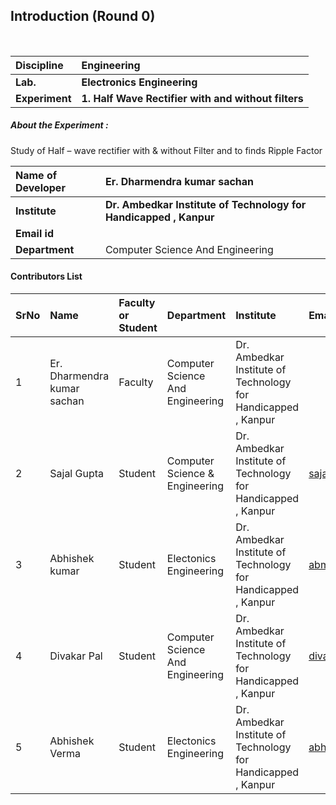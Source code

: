## Introduction (Round 0)

<br>

<b>Discipline | <b>Engineering
:--|:--|
<b> Lab. | <b> Electronics Engineering
<b> Experiment|     <b> 1. Half Wave Rectifier with and without filters

<h5> About the Experiment : </h5>
Study of Half – wave rectifier with & without Filter and to finds Ripple Factor

<b>Name of Developer | <b> Er. Dharmendra kumar sachan
:--|:--|
<b> Institute | <b> Dr. Ambedkar Institute of Technology for Handicapped , Kanpur
<b> Email id|     <b> 
<b> Department | Computer Science And Engineering

#### Contributors List

SrNo | Name | Faculty or Student | Department| Institute | Email id
:--|:--|:--|:--|:--|:--|
1 | Er. Dharmendra kumar sachan | Faculty |Computer Science And Engineering |  Dr. Ambedkar Institute of Technology for Handicapped , Kanpur | 
2 | Sajal Gupta | Student | Computer Science & Engineering |  Dr. Ambedkar Institute of Technology for Handicapped , Kanpur |sajalgupta243@gmail.com
3 | Abhishek kumar | Student | Electonics Engineering |  Dr. Ambedkar Institute of Technology for Handicapped , Kanpur|abmitra222000@gmail.com
4 | Divakar Pal | Student | Computer Science And Engineering |  Dr. Ambedkar Institute of Technology for Handicapped , Kanpur |divakarpal@rediffmail.com
5 | Abhishek Verma | Student | Electonics Engineering |  Dr. Ambedkar Institute of Technology for Handicapped , Kanpur |abhi7714173314@gmail.com

<br>
